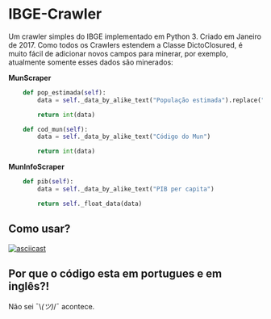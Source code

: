 # IBGE-Crawler
Um crawler simples do IBGE implementado em Python 3. Criado 
em Janeiro de 2017. Como todos os Crawlers estendem a Classe
DictoClosured, é muito fácil de adicionar novos campos para minerar, por 
exemplo, atualmente somente esses dados são minerados:

**MunScraper**
```python
    def pop_estimada(self):
        data = self._data_by_alike_text("População estimada").replace(".", "")

        return int(data)

    def cod_mun(self):
        data = self._data_by_alike_text("Código do Mun")

        return int(data)
```

**MunInfoScraper**
```python
    def pib(self):
        data = self._data_by_alike_text("PIB per capita")

        return self._float_data(data)
```

## Como usar?

[![asciicast](https://asciinema.org/a/qDMWWyZNx1jqZq061vjwzgA28.png)](https://asciinema.org/a/qDMWWyZNx1jqZq061vjwzgA28)

## Por que o código esta em portugues e em inglês?!
Não sei ¯\\_(ツ)_/¯ acontece.
